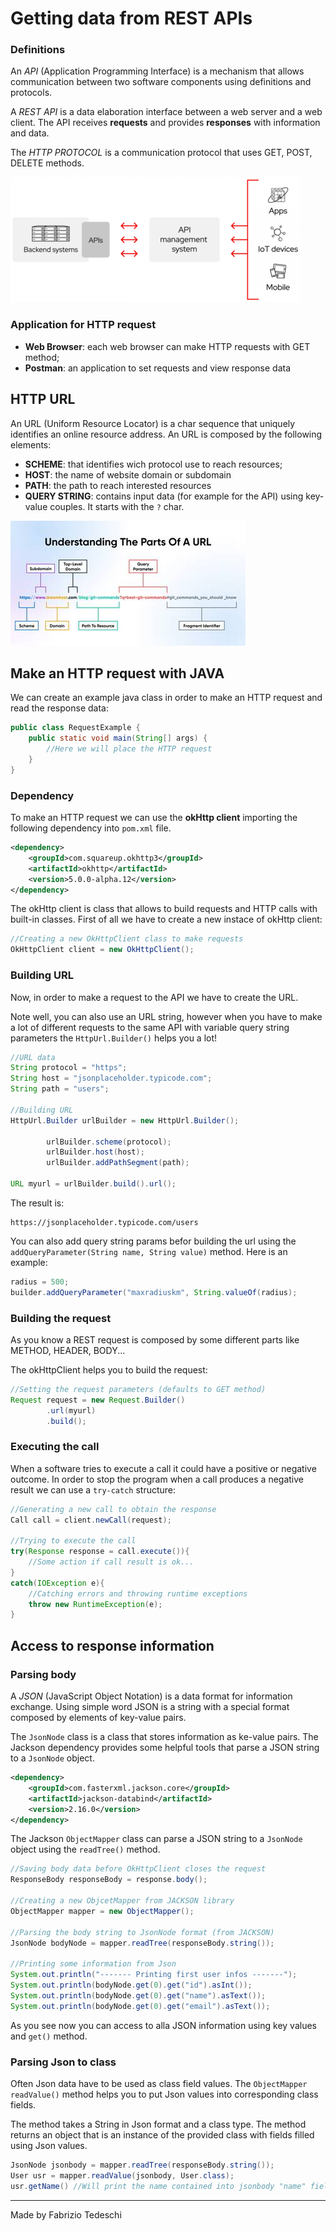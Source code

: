 # Getting data from REST APIs

### Definitions

An *API* (Application Programming Interface) is a mechanism that allows communication between two software components using definitions and protocols.

A *REST API* is a data elaboration interface between a web server and a web client. The API receives **requests** and provides **responses** with information and data.

The *HTTP PROTOCOL* is a communication protocol that uses GET, POST, DELETE methods.

![API](./images/API-image.png)

### Application for HTTP request

* **Web Browser**: each web browser can make HTTP requests with GET method;
* **Postman**: an application to set requests and view response data

## HTTP URL

An URL (Uniform Resource Locator) is a char sequence that uniquely identifies an online resource address. An URL is composed by the following elements:

* **SCHEME**: that identifies wich protocol use to reach resources;
* **HOST**: the name of website domain or subdomain
* **PATH**: the path to reach interested resources
* **QUERY STRING**: contains input data (for example for the API) using key-value couples. It starts with the `?` char.

![URL](./images/url-parts.jpg)

## Make an HTTP request with JAVA

We can create an example java class in order to make an HTTP request and read the response data:

```java
public class RequestExample {
    public static void main(String[] args) {
        //Here we will place the HTTP request
    }
}
```
### Dependency

To make an HTTP request we can use the **okHttp client** importing the following dependency into `pom.xml` file.

```xml
<dependency>
    <groupId>com.squareup.okhttp3</groupId>
    <artifactId>okhttp</artifactId>
    <version>5.0.0-alpha.12</version>
</dependency>
```
The okHttp client is class that allows to build requests and HTTP calls with built-in classes.
First of all we have to create a new instace of okHttp client:

```java
//Creating a new OkHttpClient class to make requests
OkHttpClient client = new OkHttpClient();
```

### Building URL

Now, in order to make a request to the API we have to create the URL.

Note well, you can also use an URL string, however when you have to make a lot of different requests to the same API with variable query string parameters the `HttpUrl.Builder()` helps you a lot!

```java
//URL data
String protocol = "https";
String host = "jsonplaceholder.typicode.com";
String path = "users";

//Building URL
HttpUrl.Builder urlBuilder = new HttpUrl.Builder();

        urlBuilder.scheme(protocol);
        urlBuilder.host(host);
        urlBuilder.addPathSegment(path);

URL myurl = urlBuilder.build().url();
```
The result is:
```url
https://jsonplaceholder.typicode.com/users
```

You can also add query string params befor building the url using the `addQueryParameter(String name, String value)` method. Here is an example:

```java
radius = 500;
builder.addQueryParameter("maxradiuskm", String.valueOf(radius);
```

### Building the request

As you know a REST request is composed by some different parts like METHOD, HEADER, BODY...

The okHttpClient helps you to build the request:

```java
//Setting the request parameters (defaults to GET method)
Request request = new Request.Builder()
        .url(myurl)
        .build();
```

### Executing the call

When a software tries to execute a call it could have a positive or negative outcome. In order to stop the program when a call produces a negative result we can use a `try-catch` structure:

```java
//Generating a new call to obtain the response
Call call = client.newCall(request);

//Trying to execute the call
try(Response response = call.execute()){
    //Some action if call result is ok...
}
catch(IOException e){
    //Catching errors and throwing runtime exceptions
    throw new RuntimeException(e);
}
```
## Access to response information

### Parsing body

A *JSON* (JavaScript Object Notation) is a data format for information exchange. Using simple word JSON is a string with a special format composed by elements of key-value pairs.

The `JsonNode` class is a class that stores information as ke-value pairs. The Jackson dependency provides some helpful tools that parse a JSON string to a `JsonNode` object.

```xml
<dependency>
    <groupId>com.fasterxml.jackson.core</groupId>
    <artifactId>jackson-databind</artifactId>
    <version>2.16.0</version>
</dependency>
```

The Jackson `ObjectMapper` class can parse a JSON string to a `JsonNode` object using the `readTree()` method.

```java
//Saving body data before OkHttpClient closes the request
ResponseBody responseBody = response.body();

//Creating a new ObjcetMapper from JACKSON library
ObjectMapper mapper = new ObjectMapper();

//Parsing the body string to JsonNode format (from JACKSON)
JsonNode bodyNode = mapper.readTree(responseBody.string());

//Printing some information from Json
System.out.println("------- Printing first user infos -------");
System.out.println(bodyNode.get(0).get("id").asInt());
System.out.println(bodyNode.get(0).get("name").asText());
System.out.println(bodyNode.get(0).get("email").asText());
```

As you see now you can access to alla JSON information using key values and `get()` method.

### Parsing Json to class

Often Json data have to be used as class field values. The `ObjectMapper` `readValue()` method helps you to put Json values into corresponding class fields.

The method takes a String in Json format and a class type. The method returns an object that is an instance of the provided class with fields filled using Json values.

```java
JsonNode jsonbody = mapper.readTree(responseBody.string());
User usr = mapper.readValue(jsonbody, User.class);
usr.getName() //Will print the name contained into jsonbody "name" field.
```

---
Made by Fabrizio Tedeschi